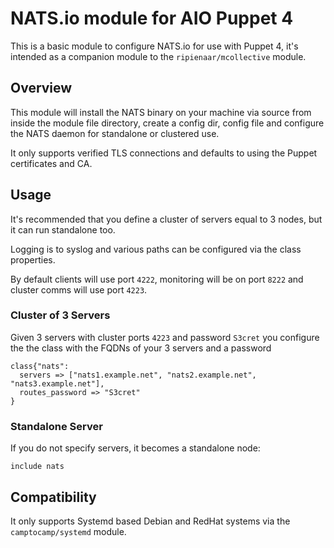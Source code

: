 # NATS.io module for AIO Puppet 4

This is a basic module to configure NATS.io for use with Puppet 4, it's intended as
a companion module to the `ripienaar/mcollective` module.

## Overview

This module will install the NATS binary on your machine via source from inside the
module file directory, create a config dir, config file and configure the NATS daemon
for standalone or clustered use.

It only supports verified TLS connections and defaults to using the Puppet certificates and CA.

## Usage

It's recommended that you define a cluster of servers equal to 3 nodes, but it can run
standalone too.

Logging is to syslog and various paths can be configured via the class properties.

By default clients will use port `4222`, monitoring will be on port `8222` and cluster comms will use port `4223`.

### Cluster of 3 Servers

Given 3 servers with cluster ports `4223` and password `S3cret` you configure the the
class with the FQDNs of your 3 servers and a password

```
class{"nats":
  servers => ["nats1.example.net", "nats2.example.net", "nats3.example.net"],
  routes_password => "S3cret"
}
```

### Standalone Server

If you do not specify servers, it becomes a standalone node:

```
include nats
```

## Compatibility

It only supports Systemd based Debian and RedHat systems via the `camptocamp/systemd` module.
